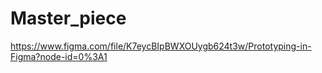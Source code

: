 # Master_piece
https://www.figma.com/file/K7eycBIpBWXOUygb624t3w/Prototyping-in-Figma?node-id=0%3A1
